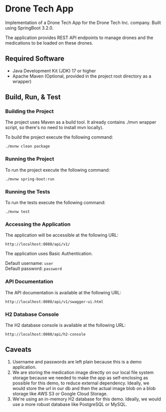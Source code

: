 # Drone Tech App

Implementation of a Drone Tech App for the Drone Tech Inc. company. Built using SpringBoot 3.2.0.

The application provides REST API endpoints to manage drones and the medications to be loaded on these drones.

## Required Software
* Java Development Kit (JDK) 17 or higher
* Apache Maven (Optional, provided in the project root directory as a wrapper)

## Build, Run, & Test
### Building the Project
The project uses Maven as a build tool. It already contains ./mvn wrapper script, so there's no need to install mvn locally).

To build the project execute the following command:

```./mvnw clean package```

### Running the Project
To run the project execute the following command:

```./mvnw spring-boot:run```

### Running the Tests
To run the tests execute the following command:

```./mvnw test```

### Accessing the Application
The application will be accessible at the following URL:

```http://localhost:8080/api/v1/```

The application uses Basic Authentication.

Default username: `user` <br>
Default password: `password`

### API Documentation
The API documentation is available at the following URL:

```http://localhost:8080/api/v1/swagger-ui.html```

### H2 Database Console
The H2 database console is available at the following URL:

```http://localhost:8080/api/h2-console```


## Caveats
1. Username and passwords are left plain because this is a demo application.
2. We are storing the medication image directly on our local file system storage because we needed to make the app as self-enclosing as possible for this demo, to reduce external dependency. Ideally, we would store the url in our db and then the actual image blob on a blob storage like AWS S3 or Google Cloud Storage.
3. We're using an in-memory H2 database for this demo. Ideally, we would use a more robust database like PostgreSQL or MySQL.

